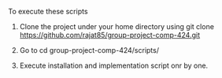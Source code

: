 To execute these scripts

1. Clone the project under your home directory using
git clone https://github.com/rajat85/group-project-comp-424.git

2. Go to cd group-project-comp-424/scripts/

3. Execute installation and implementation script onr by one.

